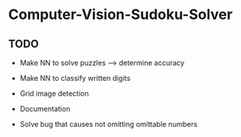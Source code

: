 # Computer-Vision-Sudoku-Solver

## TODO

- Make NN to solve puzzles --> determine accuracy

- Make NN to classify written digits

- Grid image detection

- Documentation

- Solve bug that causes not omitting omittable numbers